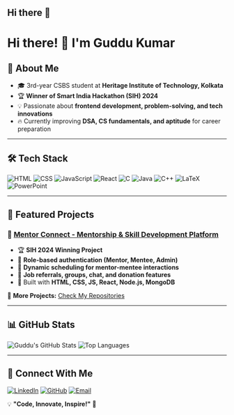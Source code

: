 ## Hi there 👋

<!--
**guddu8409/guddu8409** is a ✨ _special_ ✨ repository because its `README.md` (this file) appears on your GitHub profile.

Here are some ideas to get you started:

- 🔭 I’m currently working on ...
- 🌱 I’m currently learning ...
- 👯 I’m looking to collaborate on ...
- 🤔 I’m looking for help with ...
- 💬 Ask me about ...
- 📫 How to reach me: ...
- 😄 Pronouns: ...
- ⚡ Fun fact: ...
-->



# Hi there! 👋 I'm Guddu Kumar

## 🚀 About Me

- 🎓 3rd-year CSBS student at **Heritage Institute of Technology, Kolkata**
- 🏆 **Winner of Smart India Hackathon (SIH) 2024**
- 💡 Passionate about **frontend development, problem-solving, and tech innovations**
- 🔥 Currently improving **DSA, CS fundamentals, and aptitude** for career preparation

---

## 🛠 Tech Stack

![HTML](https://img.shields.io/badge/HTML5-%23E34F26.svg?style=for-the-badge&logo=html5&logoColor=white)
![CSS](https://img.shields.io/badge/CSS3-%231572B6.svg?style=for-the-badge&logo=css3&logoColor=white)
![JavaScript](https://img.shields.io/badge/JavaScript-%23F7DF1E.svg?style=for-the-badge&logo=javascript&logoColor=black)
![React](https://img.shields.io/badge/React-%2361DAFB.svg?style=for-the-badge&logo=react&logoColor=black)
![C](https://img.shields.io/badge/C-%2300599C.svg?style=for-the-badge&logo=c&logoColor=white)
![Java](https://img.shields.io/badge/Java-%23ED8B00.svg?style=for-the-badge&logo=openjdk&logoColor=white)
![C++](https://img.shields.io/badge/C++-%2300599C.svg?style=for-the-badge&logo=c%2B%2B&logoColor=white)
![LaTeX](https://img.shields.io/badge/LaTeX-%23008080.svg?style=for-the-badge&logo=latex&logoColor=white)
![PowerPoint](https://img.shields.io/badge/PowerPoint-%23D24726.svg?style=for-the-badge&logo=microsoft-powerpoint&logoColor=white)

---

## 📌 Featured Projects

### 🎯 [Mentor Connect - Mentorship & Skill Development Platform](https://github.com/your-repo-link)
- 🏆 **SIH 2024 Winning Project**
- 🔹 **Role-based authentication (Mentor, Mentee, Admin)**
- 🔹 **Dynamic scheduling for mentor-mentee interactions**
- 🔹 **Job referrals, groups, chat, and donation features**
- 🚀 Built with **HTML, CSS, JS, React, Node.js, MongoDB**

🔗 **More Projects:** [Check My Repositories](https://github.com/guddu8409/)

---

## 📊 GitHub Stats

![Guddu's GitHub Stats](https://github-readme-stats.vercel.app/api?username=your-github&show_icons=true&theme=radical)
![Top Languages](https://github-readme-stats.vercel.app/api/top-langs/?username=your-github&layout=compact&theme=radical)

---

## 🔗 Connect With Me

[![LinkedIn](https://img.shields.io/badge/LinkedIn-%230077B5.svg?style=for-the-badge&logo=linkedin&logoColor=white)](https://linkedin.com/in/your-profile)
[![GitHub](https://img.shields.io/badge/GitHub-%2312100E.svg?style=for-the-badge&logo=github&logoColor=white)](https://github.com/your-github)
[![Email](https://img.shields.io/badge/Email-%23D14836.svg?style=for-the-badge&logo=gmail&logoColor=white)](mailto:guddukumar778186@gmail.com)

💡 **"Code, Innovate, Inspire!"** 🚀

